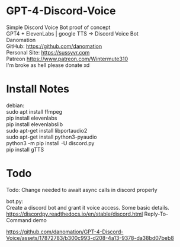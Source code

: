 # GPT-4-Discord-Voice  
Simple Discord Voice Bot proof of concept  
GPT4 + ElevenLabs | google TTS -> Discord Voice Bot  
Danomation  
    GitHub: https://github.com/danomation  
    Personal Site: https://sussyvr.com  
    Patreon https://www.patreon.com/Wintermute310  
    I'm broke as hell please donate xd  
  
# Install Notes
debian:  
    sudo apt install ffmpeg  
    pip install elevenlabs  
    pip install elevenlabslib  
    sudo apt-get install libportaudio2  
    sudo apt-get install python3-pyaudio  
    python3 -m pip install -U discord.py  
    pip install gTTS  
  
# Todo
Todo:
    Change needed to await async calls in discord properly





bot.py:  
    Create a discord bot and grant it voice access. Some basic details. https://discordpy.readthedocs.io/en/stable/discord.html
    Reply-To-Command demo  



https://github.com/danomation/GPT-4-Discord-Voice/assets/17872783/b300c993-d208-4a13-9378-da38bd07beb8

